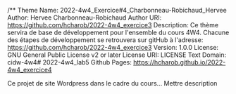 /**
Theme Name: 2022-4w4_Exercice#4_Charbonneau-Robichaud_Hervee
Author: Hervee Charbonneau-Robichaud
Author URI: https://github.com/hcharob/2022-4w4_exercice3
Description: Ce thème servira de base de développement pour l'ensemble du cours 4W4. Chacune des étapes de développement se retrouvera sur gitHub à l'adresse: https://github.com/hcharob/2022-4w4_exercice3
Version: 1.0.0
License: GNU General Public License v2 or later
License URI: LICENSE
Text Domain: cidw-4w4# 2022-4w4_lab5
Github Pages: https://hcharob.github.io/2022-4w4_exercice4

Ce projet de site Wordpress dans le cadre du cours... Mettre description
